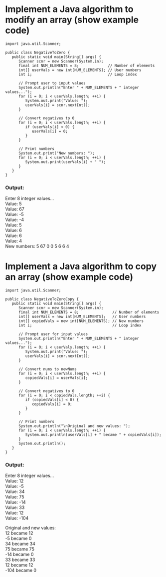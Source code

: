 # Implement a Java algorithm to modify an array (show example code)
```
import java.util.Scanner;

public class NegativeToZero {
   public static void main(String[] args) {
      Scanner scnr = new Scanner(System.in);
      final int NUM_ELEMENTS = 8;             // Number of elements
      int[] userVals = new int[NUM_ELEMENTS]; // User numbers
      int i;                                  // Loop index

      // Prompt user to input values
      System.out.println("Enter " + NUM_ELEMENTS + " integer values...");
      for (i = 0; i < userVals.length; ++i) {
         System.out.print("Value: ");
         userVals[i] = scnr.nextInt();
      }

      // Convert negatives to 0
      for (i = 0; i < userVals.length; ++i) {
         if (userVals[i] < 0) {
            userVals[i] = 0;
         }
      }

      // Print numbers
      System.out.print("New numbers: ");
      for (i = 0; i < userVals.length; ++i) {
         System.out.print(userVals[i] + " ");
      }
   }
}
```
### Output:
Enter 8 integer values...  
Value: 5  
Value: 67  
Value: -5  
Value: -4  
Value: 5  
Value: 6  
Value: 6  
Value: 4  
New numbers: 5 67 0 0 5 6 6 4  
# Implement a Java algorithm to copy an array (show example code)
```
import java.util.Scanner;

public class NegativeToZeroCopy {
   public static void main(String[] args) {
      Scanner scnr = new Scanner(System.in);
      final int NUM_ELEMENTS = 8;               // Number of elements
      int[] userVals = new int[NUM_ELEMENTS];   // User numbers
      int[] copiedVals = new int[NUM_ELEMENTS]; // New numbers
      int i;                                    // Loop index

      // Prompt user for input values
      System.out.println("Enter " + NUM_ELEMENTS + " integer values...");
      for (i = 0; i < userVals.length; ++i) {
         System.out.print("Value: ");
         userVals[i] = scnr.nextInt();
      }

      // Convert nums to newNums
      for (i = 0; i < userVals.length; ++i) {
         copiedVals[i] = userVals[i];
      }

      // Convert negatives to 0
      for (i = 0; i < copiedVals.length; ++i) {
         if (copiedVals[i] < 0) {
            copiedVals[i] = 0;
         }
      }

      // Print numbers
      System.out.println("\nOriginal and new values: ");
      for (i = 0; i < userVals.length; ++i) {
         System.out.println(userVals[i] + " became " + copiedVals[i]);
      }
      System.out.println();
   }
}
```
### Output:
Enter 8 integer values...  
Value: 12  
Value: -5  
Value: 34  
Value: 75  
Value: -14  
Value: 33  
Value: 12  
Value: -104  

Original and new values:   
12 became 12  
-5 became 0  
34 became 34  
75 became 75  
-14 became 0  
33 became 33  
12 became 12  
-104 became 0  
